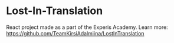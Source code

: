 # Lost-In-Translation
React project made as a part of the Experis Academy. Learn more: https://github.com/TeamKirsiAdalmiina/LostInTranslation
